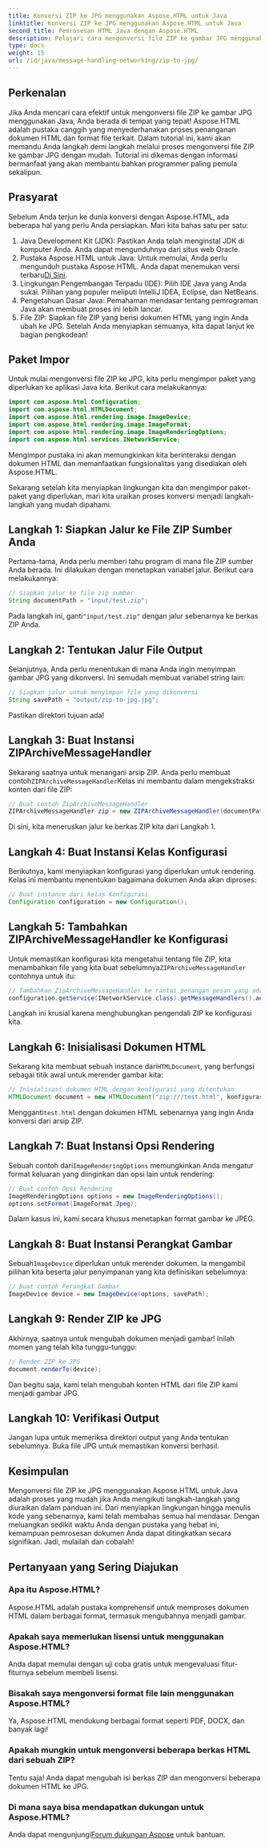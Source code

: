 ```yaml
---
title: Konversi ZIP ke JPG menggunakan Aspose.HTML untuk Java
linktitle: Konversi ZIP ke JPG menggunakan Aspose.HTML untuk Java
second_title: Pemrosesan HTML Java dengan Aspose.HTML
description: Pelajari cara mengonversi file ZIP ke gambar JPG menggunakan Aspose.HTML untuk Java dengan panduan langkah demi langkah ini.
type: docs
weight: 15
url: /id/java/message-handling-networking/zip-to-jpg/
---
```

## Perkenalan
Jika Anda mencari cara efektif untuk mengonversi file ZIP ke gambar JPG menggunakan Java, Anda berada di tempat yang tepat! Aspose.HTML adalah pustaka canggih yang menyederhanakan proses penanganan dokumen HTML dan format file terkait. Dalam tutorial ini, kami akan memandu Anda langkah demi langkah melalui proses mengonversi file ZIP ke gambar JPG dengan mudah. Tutorial ini dikemas dengan informasi bermanfaat yang akan membantu bahkan programmer paling pemula sekalipun.
## Prasyarat
Sebelum Anda terjun ke dunia konversi dengan Aspose.HTML, ada beberapa hal yang perlu Anda persiapkan. Mari kita bahas satu per satu:
1. Java Development Kit (JDK): Pastikan Anda telah menginstal JDK di komputer Anda. Anda dapat mengunduhnya dari situs web Oracle.
2.  Pustaka Aspose.HTML untuk Java: Untuk memulai, Anda perlu mengunduh pustaka Aspose.HTML. Anda dapat menemukan versi terbaru[Di Sini](https://releases.aspose.com/html/java/).
3. Lingkungan Pengembangan Terpadu (IDE): Pilih IDE Java yang Anda sukai. Pilihan yang populer meliputi IntelliJ IDEA, Eclipse, dan NetBeans.
4. Pengetahuan Dasar Java: Pemahaman mendasar tentang pemrograman Java akan membuat proses ini lebih lancar.
5. File ZIP: Siapkan file ZIP yang berisi dokumen HTML yang ingin Anda ubah ke JPG.
Setelah Anda menyiapkan semuanya, kita dapat lanjut ke bagian pengkodean!
## Paket Impor
Untuk mulai mengonversi file ZIP ke JPG, kita perlu mengimpor paket yang diperlukan ke aplikasi Java kita. Berikut cara melakukannya:
```java
import com.aspose.html.Configuration;
import com.aspose.html.HTMLDocument;
import com.aspose.html.rendering.image.ImageDevice;
import com.aspose.html.rendering.image.ImageFormat;
import com.aspose.html.rendering.image.ImageRenderingOptions;
import com.aspose.html.services.INetworkService;
```
Mengimpor pustaka ini akan memungkinkan kita berinteraksi dengan dokumen HTML dan memanfaatkan fungsionalitas yang disediakan oleh Aspose.HTML.

Sekarang setelah kita menyiapkan lingkungan kita dan mengimpor paket-paket yang diperlukan, mari kita uraikan proses konversi menjadi langkah-langkah yang mudah dipahami.
## Langkah 1: Siapkan Jalur ke File ZIP Sumber Anda
Pertama-tama, Anda perlu memberi tahu program di mana file ZIP sumber Anda berada. Ini dilakukan dengan menetapkan variabel jalur. Berikut cara melakukannya:
```java
// Siapkan jalur ke file zip sumber
String documentPath = "input/test.zip";
```
 Pada langkah ini, ganti`"input/test.zip"` dengan jalur sebenarnya ke berkas ZIP Anda. 
## Langkah 2: Tentukan Jalur File Output
Selanjutnya, Anda perlu menentukan di mana Anda ingin menyimpan gambar JPG yang dikonversi. Ini semudah membuat variabel string lain:
```java
// Siapkan jalur untuk menyimpan file yang dikonversi
String savePath = "output/zip-to-jpg.jpg";
```
Pastikan direktori tujuan ada!
## Langkah 3: Buat Instansi ZIPArchiveMessageHandler
 Sekarang saatnya untuk menangani arsip ZIP. Anda perlu membuat contoh`ZIPArchiveMessageHandler`Kelas ini membantu dalam mengekstraksi konten dari file ZIP:
```java
// Buat contoh ZipArchiveMessageHandler
ZIPArchiveMessageHandler zip = new ZIPArchiveMessageHandler(documentPath);
```
Di sini, kita meneruskan jalur ke berkas ZIP kita dari Langkah 1.
## Langkah 4: Buat Instansi Kelas Konfigurasi
Berikutnya, kami menyiapkan konfigurasi yang diperlukan untuk rendering. Kelas ini membantu menentukan bagaimana dokumen Anda akan diproses:
```java
// Buat instance dari kelas Konfigurasi
Configuration configuration = new Configuration();
```
## Langkah 5: Tambahkan ZIPArchiveMessageHandler ke Konfigurasi
 Untuk memastikan konfigurasi kita mengetahui tentang file ZIP, kita menambahkan file yang kita buat sebelumnya`ZIPArchiveMessageHandler` contohnya untuk itu:
```java
// Tambahkan ZipArchiveMessageHandler ke rantai penangan pesan yang ada
configuration.getService(INetworkService.class).getMessageHandlers().addItem(zip);
```
Langkah ini krusial karena menghubungkan pengendali ZIP ke konfigurasi kita.
## Langkah 6: Inisialisasi Dokumen HTML
 Sekarang kita membuat sebuah instance dari`HTMLDocument`, yang berfungsi sebagai titik awal untuk merender gambar kita:
```java
// Inisialisasi dokumen HTML dengan konfigurasi yang ditentukan
HTMLDocument document = new HTMLDocument("zip:///test.html", konfigurasi);
```
 Mengganti`test.html` dengan dokumen HTML sebenarnya yang ingin Anda konversi dari arsip ZIP.
## Langkah 7: Buat Instansi Opsi Rendering
 Sebuah contoh dari`ImageRenderingOptions` memungkinkan Anda mengatur format keluaran yang diinginkan dan opsi lain untuk rendering:
```java
// Buat contoh Opsi Rendering
ImageRenderingOptions options = new ImageRenderingOptions();
options.setFormat(ImageFormat.Jpeg);
```
Dalam kasus ini, kami secara khusus menetapkan format gambar ke JPEG.
## Langkah 8: Buat Instansi Perangkat Gambar
 Sebuah`ImageDevice` diperlukan untuk merender dokumen. Ia mengambil pilihan kita beserta jalur penyimpanan yang kita definisikan sebelumnya:
```java
// Buat contoh Perangkat Gambar
ImageDevice device = new ImageDevice(options, savePath);
```
## Langkah 9: Render ZIP ke JPG
Akhirnya, saatnya untuk mengubah dokumen menjadi gambar! Inilah momen yang telah kita tunggu-tunggu:
```java
// Render ZIP ke JPG
document.renderTo(device);
```
Dan begitu saja, kami telah mengubah konten HTML dari file ZIP kami menjadi gambar JPG. 
## Langkah 10: Verifikasi Output
Jangan lupa untuk memeriksa direktori output yang Anda tentukan sebelumnya. Buka file JPG untuk memastikan konversi berhasil.
## Kesimpulan
Mengonversi file ZIP ke JPG menggunakan Aspose.HTML untuk Java adalah proses yang mudah jika Anda mengikuti langkah-langkah yang diuraikan dalam panduan ini. Dari menyiapkan lingkungan hingga menulis kode yang sebenarnya, kami telah membahas semua hal mendasar. Dengan meluangkan sedikit waktu Anda dengan pustaka yang hebat ini, kemampuan pemrosesan dokumen Anda dapat ditingkatkan secara signifikan. Jadi, mulailah dan cobalah!
## Pertanyaan yang Sering Diajukan
### Apa itu Aspose.HTML?
Aspose.HTML adalah pustaka komprehensif untuk memproses dokumen HTML dalam berbagai format, termasuk mengubahnya menjadi gambar.
### Apakah saya memerlukan lisensi untuk menggunakan Aspose.HTML?
Anda dapat memulai dengan uji coba gratis untuk mengevaluasi fitur-fiturnya sebelum membeli lisensi.
### Bisakah saya mengonversi format file lain menggunakan Aspose.HTML?
Ya, Aspose.HTML mendukung berbagai format seperti PDF, DOCX, dan banyak lagi!
### Apakah mungkin untuk mengonversi beberapa berkas HTML dari sebuah ZIP?
Tentu saja! Anda dapat mengubah isi berkas ZIP dan mengonversi beberapa dokumen HTML ke JPG.
### Di mana saya bisa mendapatkan dukungan untuk Aspose.HTML?
 Anda dapat mengunjungi[Forum dukungan Aspose](https://forum.aspose.com/c/html/29) untuk bantuan.